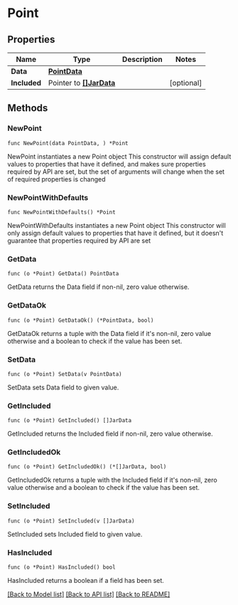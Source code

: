 # Point

## Properties

Name | Type | Description | Notes
------------ | ------------- | ------------- | -------------
**Data** | [**PointData**](PointData.md) |  | 
**Included** | Pointer to [**[]JarData**](JarData.md) |  | [optional] 

## Methods

### NewPoint

`func NewPoint(data PointData, ) *Point`

NewPoint instantiates a new Point object
This constructor will assign default values to properties that have it defined,
and makes sure properties required by API are set, but the set of arguments
will change when the set of required properties is changed

### NewPointWithDefaults

`func NewPointWithDefaults() *Point`

NewPointWithDefaults instantiates a new Point object
This constructor will only assign default values to properties that have it defined,
but it doesn't guarantee that properties required by API are set

### GetData

`func (o *Point) GetData() PointData`

GetData returns the Data field if non-nil, zero value otherwise.

### GetDataOk

`func (o *Point) GetDataOk() (*PointData, bool)`

GetDataOk returns a tuple with the Data field if it's non-nil, zero value otherwise
and a boolean to check if the value has been set.

### SetData

`func (o *Point) SetData(v PointData)`

SetData sets Data field to given value.


### GetIncluded

`func (o *Point) GetIncluded() []JarData`

GetIncluded returns the Included field if non-nil, zero value otherwise.

### GetIncludedOk

`func (o *Point) GetIncludedOk() (*[]JarData, bool)`

GetIncludedOk returns a tuple with the Included field if it's non-nil, zero value otherwise
and a boolean to check if the value has been set.

### SetIncluded

`func (o *Point) SetIncluded(v []JarData)`

SetIncluded sets Included field to given value.

### HasIncluded

`func (o *Point) HasIncluded() bool`

HasIncluded returns a boolean if a field has been set.


[[Back to Model list]](../README.md#documentation-for-models) [[Back to API list]](../README.md#documentation-for-api-endpoints) [[Back to README]](../README.md)


